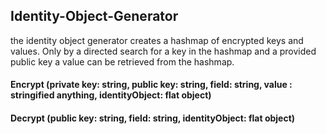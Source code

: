 ## Identity-Object-Generator

the identity object generator creates a hashmap of encrypted keys and values.
Only by a directed search for a key in the hashmap and a provided public key a value can be retrieved from the hashmap.

#### Encrypt (private key: string, public key: string, field: string, value : stringified anything, identityObject: flat object)


#### Decrypt (public key: string, field: string, identityObject: flat object)